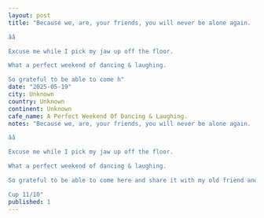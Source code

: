 ```yaml
---
layout: post
title: "Because we, are, your friends, you will never be alone again.

ââ

Excuse me while I pick my jaw up off the floor.

What a perfect weekend of dancing & laughing. 

So grateful to be able to come h"
date: "2025-05-19"
city: Unknown
country: Unknown
continent: Unknown
cafe_name: A Perfect Weekend Of Dancing & Laughing.
notes: "Because we, are, your friends, you will never be alone again.

ââ

Excuse me while I pick my jaw up off the floor.

What a perfect weekend of dancing & laughing. 

So grateful to be able to come here and share it with my old friend and brother, two of my oldest friends, and a newly minted one. Itâs such a privilege to know gents as fine as you to howl at moon with!

Cup 11/10"
published: 1
---
```

